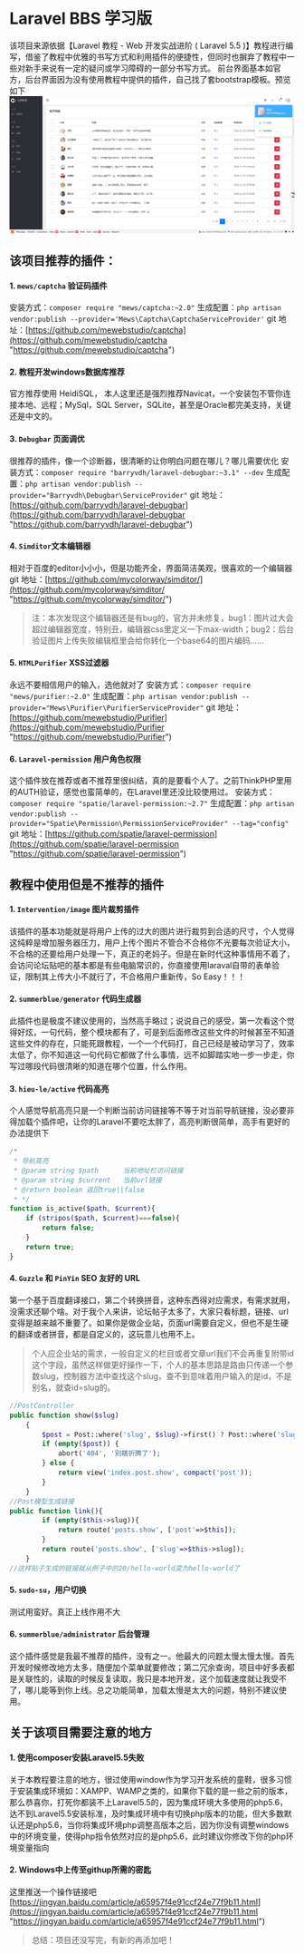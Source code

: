 # Laravel BBS 学习版
 该项目来源依据【Laravel 教程 - Web 开发实战进阶 ( Laravel 5.5 )】教程进行编写，借鉴了教程中优雅的书写方式和利用插件的便捷性，但同时也摒弃了教程中一些对新手来说有一定的疑问或学习障碍的一部分书写方式。
 前台界面基本如官方，后台界面因为没有使用教程中提供的插件，自己找了套bootstrap模板。预览如下
 ![enter description here](https://raw.githubusercontent.com/646547989/hello_laravel_bbs/master/public/uploads/shot.jpg)
## 该项目推荐的插件：
#### 1. `mews/captcha` 验证码插件
安装方式：`composer require "mews/captcha:~2.0"`
生成配置：`php artisan vendor:publish --provider='Mews\Captcha\CaptchaServiceProvider'` 
git 地址：[https://github.com/mewebstudio/captcha](https://github.com/mewebstudio/captcha "https://github.com/mewebstudio/captcha")
#### 2. 教程开发windows数据库推荐
官方推荐使用 HeidiSQL， 本人这里还是强烈推荐Navicat，一个安装包不管你连接本地、远程；MySql，SQL Server，SQLite，甚至是Oracle都完美支持，关键还是中文的。
#### 3. `Debugbar` 页面调优
很推荐的插件，像一个诊断器，很清晰的让你明白问题在哪儿？哪儿需要优化
安装方式：`composer require "barryvdh/laravel-debugbar:~3.1" --dev`
生成配置：`php artisan vendor:publish --provider="Barryvdh\Debugbar\ServiceProvider"`
git 地址：[https://github.com/barryvdh/laravel-debugbar](https://github.com/barryvdh/laravel-debugbar "https://github.com/barryvdh/laravel-debugbar")
#### 4. `Simditor`文本编辑器
相对于百度的editor小小小，但是功能齐全，界面简洁美观，很喜欢的一个编辑器
git 地址：[https://github.com/mycolorway/simditor/](https://github.com/mycolorway/simditor/ "https://github.com/mycolorway/simditor/")
> 注：本次发现这个编辑器还是有bug的，官方并未修复，bug1：图片过大会超过编辑器宽度，特别丑，编辑器css里定义一下max-width；bug2：后台验证图片上传失败编辑框里会给你转化一个base64的图片编码……
#### 5. `HTMLPurifier` XSS过滤器
永远不要相信用户的输入，选他就对了
安装方式：`composer require "mews/purifier:~2.0"`
生成配置：`php artisan vendor:publish --provider="Mews\Purifier\PurifierServiceProvider"`
git 地址：[https://github.com/mewebstudio/Purifier](https://github.com/mewebstudio/Purifier "https://github.com/mewebstudio/Purifier")
#### 6. `Laravel-permission` 用户角色权限
这个插件放在推荐或者不推荐里很纠结，真的是要看个人了。之前ThinkPHP里用的AUTH验证，感觉也蛮简单的，在Laravel里还没比较使用过。
安装方式：`composer require "spatie/laravel-permission:~2.7"`
生成配置：`php artisan vendor:publish --provider="Spatie\Permission\PermissionServiceProvider" --tag="config"`
git 地址：[https://github.com/spatie/laravel-permission](https://github.com/spatie/laravel-permission "https://github.com/spatie/laravel-permission")

## 教程中使用但是不推荐的插件
#### 1. `Intervention/image` 图片裁剪插件
该插件的基本功能就是将用户上传的过大的图片进行裁剪到合适的尺寸，个人觉得这纯粹是增加服务器压力，用户上传个图片不管合不合格你不光要每次验证大小，不合格的还要给用户处理一下，真正的老妈子。但是在新时代这种事情用不着了，会访问论坛贴吧的基本都是有些电脑常识的，你直接使用laraval自带的表单验证，限制其上传大小不就行了，不合格用户重新传，So Easy！！！
#### 2. `summerblue/generator` 代码生成器
此插件也是极度不建议使用的，当然高手略过；说说自己的感受，第一次看这个觉得好炫，一句代码，整个模块都有了，可是到后面修改这些文件的时候甚至不知道这些文件的存在，只能死跟教程，一个一个代码打，自己已经是被动学习了，效率太低了，你不知道这一句代码它都做了什么事情，远不如脚踏实地一步一步走，你写过哪段代码很清晰的知道在哪个位置，什么作用。
#### 3. `hieu-le/active` 代码高亮
个人感觉导航高亮只是一个判断当前访问链接等不等于对当前导航链接，没必要非得加载个插件吧，让你的Laravel不要吃太胖了，高亮判断很简单，高手有更好的办法提供下
```php
/*
 * 导航高亮
 * @param string $path      当前地址栏访问链接
 * @param string $current   当前url链接
 * @return boolean 返回true||false
 * */
function is_active($path, $current){
    if (stripos($path, $current)===false){
        return false;
    }
    return true;
}
```
#### 4. `Guzzle` 和 `PinYin` SEO 友好的 URL
第一个基于百度翻译接口，第二个转换拼音，这种东西得对应需求，有需求就用，没需求还聊个啥。对于我个人来讲，论坛帖子太多了，大家只看标题，链接、url变得是越来越不重要了。如果你是做企业站，页面url需要自定义，但也不是生硬的翻译或者拼音，都是自定义的，这玩意儿也用不上。
> 个人应企业站的需求，一般自定义的栏目或者文章url我们不会再重复附带id这个字段，虽然这样做更好操作一下，个人的基本思路是路由只传递一个参数slug，控制器方法中查找这个slug，查不到意味着用户输入的是id，不是别名，就查id=slug的。
```php
//PostController
public function show($slug)
    {
        $post = Post::where('slug', $slug)->first() ? Post::where('slug', $slug)->first() : Post::where('id', $slug)->first();
        if (empty($post)) {
            abort('404', '别瞎折腾了');
        } else {
            return view('index.post.show', compact('post'));
        }
    }
//Post模型生成链接
public function link(){
        if (empty($this->slug)){
            return route('posts.show', ['post'=>$this]);
        }
        return route('posts.show', ['slug'=>$this->slug]);
    }
//这样贴子生成的链接就从例子中的20/hello-world变为hello-world了
```
#### 5. `sudo-su`，用户切换
测试用蛮好。真正上线作用不大
#### 6. `summerblue/administrator` 后台管理
这个插件感觉是我最不推荐的插件，没有之一。他最大的问题太慢太慢太慢。首先开发时候修改地方太多，随便加个菜单就要修改；第二冗余查询，项目中好多表都是关联性的，读取的时候反复读取，我只是本地开发，这个加载速度就让我受不了，哪儿能等到你上线。总之功能简单，加载太慢是太大的问题，特别不建议使用。

## 关于该项目需要注意的地方
#### 1. 使用composer安装Laravel5.5失败
关于本教程要注意的地方，很过使用window作为学习开发系统的童鞋，很多习惯于安装集成环境如：XAMPP、WAMP之类的，如果你下载的是一些之前的版本，那么恭喜你，打死你都装不上Laravel5.5的，因为集成环境大多使用的php5.6，达不到Laravel5.5安装标准，及时集成环境中有切换php版本的功能，但大多数默认还是php5.6，当你将集成环境php调整高版本之后，因为你没有调整windows中的环境变量，使得php指令依然对应的是php5.6，此时建议你修改下你的php环境变量指向
#### 2. Windows中上传至githup所需的密匙
这里推送一个操作链接吧[https://jingyan.baidu.com/article/a65957f4e91ccf24e77f9b11.html](https://jingyan.baidu.com/article/a65957f4e91ccf24e77f9b11.html "https://jingyan.baidu.com/article/a65957f4e91ccf24e77f9b11.html")

> 总结：项目还没写完，有新的再添加吧！
